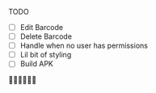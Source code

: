 TODO

 - [ ] Edit Barcode
 - [ ] Delete Barcode
 - [ ] Handle when no user has permissions
 - [ ] Lil bit of styling
 - [ ] Build APK

🐱‍👤🐱‍👤🐱‍👤
